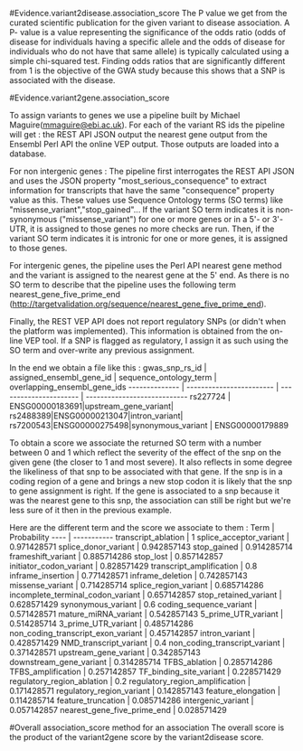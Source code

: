 #Evidence.variant2disease.association_score
The P value we get from the curated scientific publication for the given variant to disease association. 
A P- value is a value representing the significance of the odds ratio (odds of disease for individuals having a specific
allele and the odds of disease for individuals who do not have that same allele) is typically calculated using a simple
chi-squared test. Finding odds ratios that are significantly different from 1 is the objective of the GWA study because
this shows that a SNP is associated with the disease.

#Evidence.variant2gene.association_score

To assign variants to genes we use a pipeline built by Michael Maguire(mmaguire@ebi.ac.uk).
For each of the variant RS ids the pipeline will get :
    the REST API JSON output
    the nearest gene output from the Ensembl Perl API
    the online VEP output.
Those outputs are loaded into a database.

For non intergenic genes :
The pipeline first interrogates the REST API JSON and uses the JSON property "most_serious_consequence" to extract information
for transcripts that have the same "consequence" property value as this. These values use Sequence Ontology terms (SO terms) like
"missense_variant","stop_gained"...
If the variant SO term indicates it is non-synonymous ("missense_variant") for one or more genes or in a 5'- or 3'-UTR,
it is assigned to those genes no more checks are run.
Then, if the variant SO term indicates it is intronic for one or more genes, it is assigned to those genes.

For intergenic genes, the pipeline uses the Perl API nearest gene method and the variant is assigned to the nearest gene at the 5'
end. As there is no SO term to describe that the pipeline uses the following term nearest_gene_five_prime_end (http://targetvalidation.org/sequence/nearest_gene_five_prime_end).

Finally, the REST VEP API does not report regulatory SNPs (or didn't when the platform was implemented). This information
is obtained from the on-line VEP tool. If a SNP is flagged as regulatory, I assign it as such using the SO term and
over-write any previous assignment.

In the end we obtain a file like this :
gwas_snp_rs_id | assigned_ensembl_gene_id | sequence_ontology_term | overlapping_ensembl_gene_ids
-------------- | ------------------------ | ---------------------- | ----------------------------
rs227724 | ENSG00000183691|upstream_gene_variant|
rs2488389|ENSG00000213047|intron_variant| 
rs7200543|ENSG00000275498|synonymous_variant | ENSG00000179889

To obtain a score we associate the returned SO term with a number between 0 and 1 which reflect the severity of the effect
of the snp on the given gene (the closer to 1 and most severe). It also reflects in some degree the likeliness of that snp
to be associated with that gene.
If the snp is in a coding region of a gene and brings a new stop codon it is likely that the snp to gene assignment is right.
If the gene is associated to a snp because it was the nearest gene to this snp, the association can still be right but we're less
sure of it then in the previous example.

Here are the different term and the score we associate to them :
Term | Probability
---- | -----------
transcript_ablation	| 1
splice_acceptor_variant	| 0.971428571
splice_donor_variant	| 0.942857143
stop_gained	| 0.914285714
frameshift_variant	| 0.885714286
stop_lost	| 0.857142857
initiator_codon_variant	| 0.828571429
transcript_amplification	| 0.8
inframe_insertion | 0.771428571
inframe_deletion | 0.742857143
missense_variant | 0.714285714
splice_region_variant | 0.685714286
incomplete_terminal_codon_variant | 0.657142857
stop_retained_variant | 0.628571429
synonymous_variant | 0.6
coding_sequence_variant | 0.571428571
mature_miRNA_variant | 0.542857143
5_prime_UTR_variant | 0.514285714
3_prime_UTR_variant | 0.485714286
non_coding_transcript_exon_variant | 0.457142857
intron_variant | 0.428571429
NMD_transcript_variant | 0.4
non_coding_transcript_variant | 0.371428571
upstream_gene_variant | 0.342857143
downstream_gene_variant | 0.314285714
TFBS_ablation | 0.285714286
TFBS_amplification | 0.257142857
TF_binding_site_variant | 0.228571429
regulatory_region_ablation | 0.2
regulatory_region_amplification | 0.171428571
regulatory_region_variant | 0.142857143
feature_elongation | 0.114285714
feature_truncation | 0.085714286
intergenic_variant | 0.057142857
nearest_gene_five_prime_end | 0.028571429


#Overall association_score method for an association
The overall score is the product of the variant2gene score by the variant2disease score.
